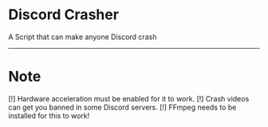 # Discord Crasher
A Script that can make anyone Discord crash

---
# Note
[!] Hardware acceleration must be enabled for it to work.
[!] Crash videos can get you banned in some Discord servers.
[!] FFmpeg needs to be installed for this to work!
